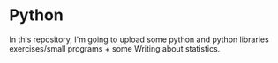 # Python
In this repository, I'm going to upload some python and python libraries exercises/small programs + some Writing about statistics.
